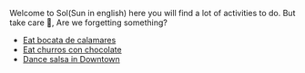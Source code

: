 Welcome to Sol(Sun in english) here you will find a lot of activities to do. But take care 🤔, Are we forgetting something?

- [Eat bocata de calamares](./2A.md)
- [Eat churros con chocolate](./2B.md)
- [Dance salsa in Downtown](./2C.md)